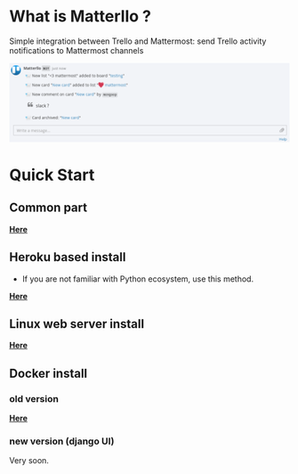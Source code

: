 # What is Matterllo ?
Simple integration between Trello and Mattermost: send Trello activity notifications to Mattermost channels

![matterllo_logo](matterllo.png)

# Quick Start
## Common part
[**Here**](COMMON.md)

## Heroku based install
* If you are not familiar with Python ecosystem, use this method.

[**Here**](HEROKU.md)

## Linux web server install
[**Here**](LINUX.md)

## Docker install
### old version
[**Here**](https://hub.docker.com/r/joinville/matterllo/)

### new version (django UI)
Very soon.
